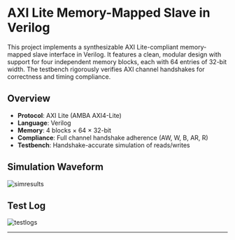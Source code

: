 # AXI Lite Memory-Mapped Slave in Verilog

This project implements a synthesizable AXI Lite-compliant memory-mapped slave interface in Verilog. It features a clean, modular design with support for four independent memory blocks, each with 64 entries of 32-bit width. The testbench rigorously verifies AXI channel handshakes for correctness and timing compliance.

## Overview

- **Protocol**: AXI Lite (AMBA AXI4-Lite)
- **Language**: Verilog
- **Memory**: 4 blocks × 64 × 32-bit
- **Compliance**: Full channel handshake adherence (AW, W, B, AR, R)
- **Testbench**: Handshake-accurate simulation of reads/writes

## Simulation Waveform

![simresults](https://github.com/user-attachments/assets/203beb6d-cb09-4dc9-99a1-561e6c33d9b3)

## Test Log

![testlogs](https://github.com/user-attachments/assets/952bf1a9-3fa5-4ebf-b599-d58e896fda0e)

---
